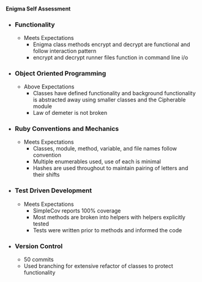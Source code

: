 #### Enigma Self Assessment
* ### Functionality
  - Meets Expectations
    - Enigma class methods encrypt and decrypt are functional and follow interaction pattern
    - encrypt and decrypt runner files function in command line i/o
* ### Object Oriented Programming
  - Above Expectations
    - Classes have defined functionality and background functionality is
    abstracted away using smaller classes and the Cipherable module
    - Law of demeter is not broken
* ### Ruby Conventions and Mechanics
  - Meets Expectations
    - Classes, module, method, variable, and file names follow convention
    - Multiple enumerables used, use of each is minimal
    - Hashes are used throughout to maintain pairing of letters and their shifts
* ### Test Driven Development
  - Meets Expectations
    - SimpleCov reports 100% coverage
    - Most methods are broken into helpers with helpers explicitly tested
    - Tests were written prior to methods and informed the code
* ### Version Control
  - 50 commits
  - Used branching for extensive refactor of classes to protect functionality
